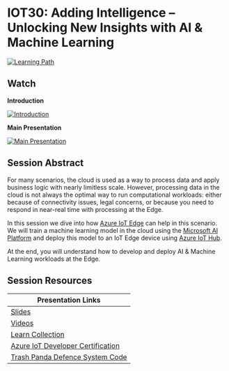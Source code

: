 # IOT30: Adding Intelligence – Unlocking New Insights with AI & Machine Learning  

[![Learning Path](https://img.shields.io/badge/Learning%20Path-IOT-fe5e00?logo=microsoft)](https://aka.ms/iotlp)

## Watch

**Introduction**

[![Introduction](https://img.youtube.com/vi/pWmTlyjcTsU/0.jpg)](https://www.youtube.com/watch?v=pWmTlyjcTsU)

**Main Presentation**

[![Main Presentation](https://img.youtube.com/vi/doLvCmHSKaM/0.jpg)](https://www.youtube.com/watch?v=doLvCmHSKaM)

## Session Abstract

For many scenarios, the cloud is used as a way to process data and apply business logic with nearly limitless scale. However, processing data in the cloud is not always the optimal way to run computational workloads: either because of connectivity issues, legal concerns, or because you need to respond in near-real time with processing at the Edge.

In this session we dive into how [Azure IoT Edge](https://docs.microsoft.com/en-us/azure/iot-edge/?WT.mc_id=sciot-video-cxa) 
can help in this scenario. We will train a machine learning model in the cloud using the 
[Microsoft AI Platform](https://docs.microsoft.com/en-us/azure/?product=ai-machine-learning&WT.mc_id=sciot-video-cxa) and deploy this model to an IoT Edge device using 
[Azure IoT Hub](https://docs.microsoft.com/en-us/azure/iot-hub/?WT.mc_id=sciot-video-cxa).

At the end, you will understand how to develop and deploy AI & Machine Learning workloads at the Edge.

## Session Resources

| Presentation Links                                                        |
|---------------------------------------------------------------------------|
| [Slides](./slides)                                                        |
| [Videos](./videos)                                                        |
| [Learn Collection](https://aka.ms/iot30/learn)                            |
| [Azure IoT Developer Certification](https://aka.ms/iot30/certification)   |
| [Trash Panda Defence System Code](https://github.com/hnky/TrashPandaDefenceSystem)   |
